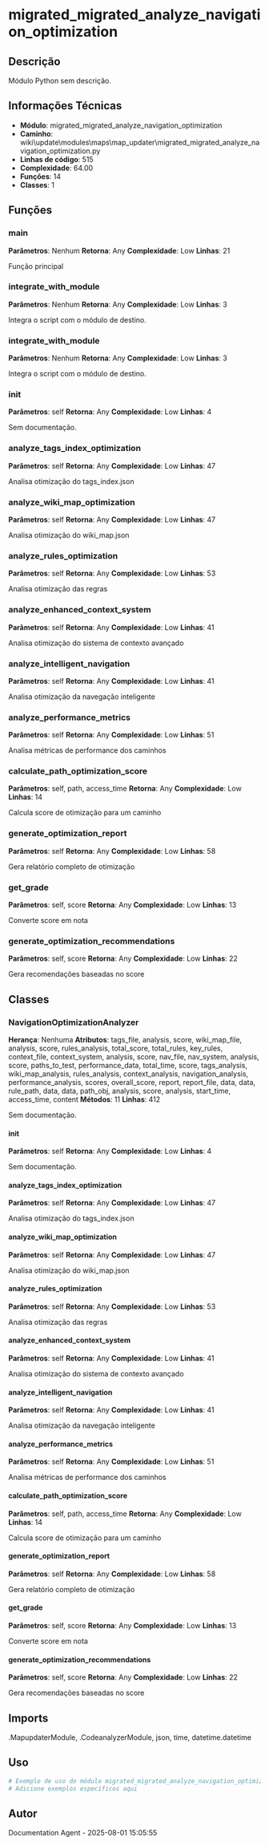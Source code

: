 # migrated_migrated_analyze_navigation_optimization

## Descrição

Módulo Python sem descrição.

## Informações Técnicas

- **Módulo**: migrated_migrated_analyze_navigation_optimization
- **Caminho**: wiki\update\modules\maps\map_updater\migrated_migrated_analyze_navigation_optimization.py
- **Linhas de código**: 515
- **Complexidade**: 64.00
- **Funções**: 14
- **Classes**: 1

## Funções

### main

**Parâmetros**: Nenhum
**Retorna**: Any
**Complexidade**: Low
**Linhas**: 21

Função principal

### integrate_with_module

**Parâmetros**: Nenhum
**Retorna**: Any
**Complexidade**: Low
**Linhas**: 3

Integra o script com o módulo de destino.

### integrate_with_module

**Parâmetros**: Nenhum
**Retorna**: Any
**Complexidade**: Low
**Linhas**: 3

Integra o script com o módulo de destino.

### __init__

**Parâmetros**: self
**Retorna**: Any
**Complexidade**: Low
**Linhas**: 4

Sem documentação.

### analyze_tags_index_optimization

**Parâmetros**: self
**Retorna**: Any
**Complexidade**: Low
**Linhas**: 47

Analisa otimização do tags_index.json

### analyze_wiki_map_optimization

**Parâmetros**: self
**Retorna**: Any
**Complexidade**: Low
**Linhas**: 47

Analisa otimização do wiki_map.json

### analyze_rules_optimization

**Parâmetros**: self
**Retorna**: Any
**Complexidade**: Low
**Linhas**: 53

Analisa otimização das regras

### analyze_enhanced_context_system

**Parâmetros**: self
**Retorna**: Any
**Complexidade**: Low
**Linhas**: 41

Analisa otimização do sistema de contexto avançado

### analyze_intelligent_navigation

**Parâmetros**: self
**Retorna**: Any
**Complexidade**: Low
**Linhas**: 41

Analisa otimização da navegação inteligente

### analyze_performance_metrics

**Parâmetros**: self
**Retorna**: Any
**Complexidade**: Low
**Linhas**: 51

Analisa métricas de performance dos caminhos

### calculate_path_optimization_score

**Parâmetros**: self, path, access_time
**Retorna**: Any
**Complexidade**: Low
**Linhas**: 14

Calcula score de otimização para um caminho

### generate_optimization_report

**Parâmetros**: self
**Retorna**: Any
**Complexidade**: Low
**Linhas**: 58

Gera relatório completo de otimização

### get_grade

**Parâmetros**: self, score
**Retorna**: Any
**Complexidade**: Low
**Linhas**: 13

Converte score em nota

### generate_optimization_recommendations

**Parâmetros**: self, score
**Retorna**: Any
**Complexidade**: Low
**Linhas**: 22

Gera recomendações baseadas no score

## Classes

### NavigationOptimizationAnalyzer

**Herança**: Nenhuma
**Atributos**: tags_file, analysis, score, wiki_map_file, analysis, score, rules_analysis, total_score, total_rules, key_rules, context_file, context_system, analysis, score, nav_file, nav_system, analysis, score, paths_to_test, performance_data, total_time, score, tags_analysis, wiki_map_analysis, rules_analysis, context_analysis, navigation_analysis, performance_analysis, scores, overall_score, report, report_file, data, data, rule_path, data, data, path_obj, analysis, score, analysis, start_time, access_time, content
**Métodos**: 11
**Linhas**: 412

Sem documentação.

#### __init__

**Parâmetros**: self
**Retorna**: Any
**Complexidade**: Low
**Linhas**: 4

Sem documentação.

#### analyze_tags_index_optimization

**Parâmetros**: self
**Retorna**: Any
**Complexidade**: Low
**Linhas**: 47

Analisa otimização do tags_index.json

#### analyze_wiki_map_optimization

**Parâmetros**: self
**Retorna**: Any
**Complexidade**: Low
**Linhas**: 47

Analisa otimização do wiki_map.json

#### analyze_rules_optimization

**Parâmetros**: self
**Retorna**: Any
**Complexidade**: Low
**Linhas**: 53

Analisa otimização das regras

#### analyze_enhanced_context_system

**Parâmetros**: self
**Retorna**: Any
**Complexidade**: Low
**Linhas**: 41

Analisa otimização do sistema de contexto avançado

#### analyze_intelligent_navigation

**Parâmetros**: self
**Retorna**: Any
**Complexidade**: Low
**Linhas**: 41

Analisa otimização da navegação inteligente

#### analyze_performance_metrics

**Parâmetros**: self
**Retorna**: Any
**Complexidade**: Low
**Linhas**: 51

Analisa métricas de performance dos caminhos

#### calculate_path_optimization_score

**Parâmetros**: self, path, access_time
**Retorna**: Any
**Complexidade**: Low
**Linhas**: 14

Calcula score de otimização para um caminho

#### generate_optimization_report

**Parâmetros**: self
**Retorna**: Any
**Complexidade**: Low
**Linhas**: 58

Gera relatório completo de otimização

#### get_grade

**Parâmetros**: self, score
**Retorna**: Any
**Complexidade**: Low
**Linhas**: 13

Converte score em nota

#### generate_optimization_recommendations

**Parâmetros**: self, score
**Retorna**: Any
**Complexidade**: Low
**Linhas**: 22

Gera recomendações baseadas no score

## Imports

.MapupdaterModule, .CodeanalyzerModule, json, time, datetime.datetime

## Uso

```python
# Exemplo de uso do módulo migrated_migrated_analyze_navigation_optimization
# Adicione exemplos específicos aqui
```

## Autor

Documentation Agent - 2025-08-01 15:05:55
